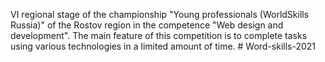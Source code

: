 VI regional stage of the championship "Young professionals (WorldSkills Russia)" of the Rostov region in the competence "Web design and development". The main feature of this competition is to complete tasks using various technologies in a limited amount of time. # Word-skills-2021
